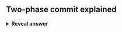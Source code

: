 ## Two-phase commit explained
<details>
<summary><b>Reveal answer</b></summary>
Using a two-phase commit, a coordinator transaction asks a number of participant transactions to vote on whether they are prepared to commit to a change<br><br>Each participant holds locks on its data involved in the transaction until the coordinator decides to commit or abort.<br><br>Slow things down! everyone has to wait!<br><br><img src="../../../../../media/paste-e3f88ee92cef6135e67857ee0268e025355e8bd4.jpg">
</details>
